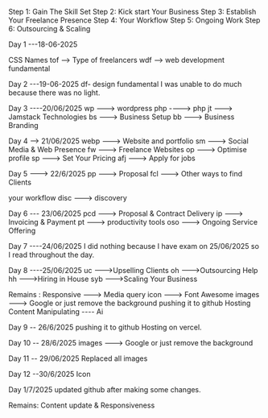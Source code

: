 Step 1: Gain The Skill Set
Step 2: Kick start Your Business
Step 3: Establish Your Freelance Presence
Step 4: Your Workflow
Step 5: Ongoing Work
Step 6: Outsourcing & Scaling


Day 1 ---18-06-2025

CSS Names
tof --> Type of freelancers
wdf --> web development fundamental


Day 2 ---19-06-2025
df- design fundamental 
I was unable to do much because there was no light.


Day 3 ----20/06/2025
wp ---> wordpress 
php  ----> php
jt ---> Jamstack Technologies
bs ---> Business Setup
bb ---> Business Branding


Day 4 --> 21/06/2025
webp ---> Website and portfolio
sm   ---> Social Media & Web Presence
fw   ---> Freelance Websites
op   ---> Optimise profile
sp   ---> Set Your Pricing
afj  ---> Apply for jobs


Day 5 ---> 22/6/2025
pp  ---> Proposal
fcl ---> Other ways to find Clients

your workflow
disc ---> discovery



Day 6 --- 23/06/2025
pcd ---> Proposal & Contract Delivery
ip  ---> Invoicing & Payment
pt  ---> productivity tools
oso ---> Ongoing Service Offering

Day 7 ----24/06/2025
I did nothing because I have exam on 25/06/2025
so I read throughout the day.


Day 8 ----25/06/2025
uc --->Upselling Clients
oh --->Outsourcing Help
hh --->Hiring in House
syb --->Scaling Your Business


Remains :
Responsive ---> Media query
icon ---> Font Awesome
images ---> Google or just remove the background
pushing it to github 
Hosting
Content Manipulating ---- Ai



Day 9 -- 26/6/2025
pushing it to github 
Hosting on vercel.


Day 10 --  28/6/2025
images ---> Google or just remove the background


Day 11 -- 29/06/2025
Replaced all images 


Day 12 --30/6/2025
Icon
<!-- This example uses <i> element with.
<!-- Or you can use a <span> element, with classes applied in the same way -->
<span class="fa-solid fa-user"></span>
<i class="fa-solid fa-user"></i>


<!-- Font Awesome Link -->
<link rel="stylesheet" href="https://cdnjs.cloudflare.com/ajax/libs/font-awesome/6.4.0/css/all.min.css"> 

Day  1/7/2025
updated github after making some changes. 

Remains: 
Content update & Responsiveness